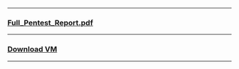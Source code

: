 <hr>

### [Full_Pentest_Report.pdf](https://ipfs.io/ipfs/QmfE5Mr6C1hU8KAgcSF3q5kg2PJyAKYWmeLv3tVYNgj9Uz)

<hr>

### [Download VM](https://mega.nz/file/utoWCJ4C#VTaRl4ncj8C-OcFiECe8N04UzpxqrWQ4k_NbJh2Mm8Q)

<hr>
